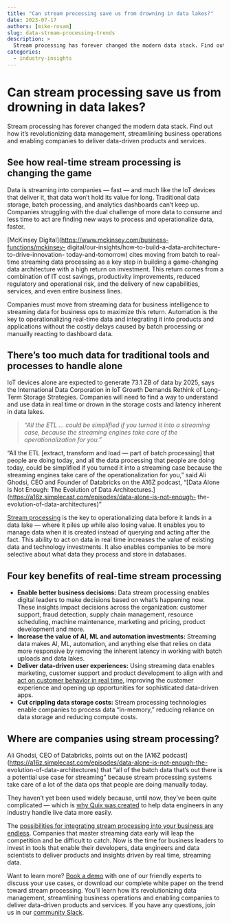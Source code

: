 ```yaml
---
title: "Can stream processing save us from drowning in data lakes?"
date: 2023-07-17
authors: [mike-rosam]
slug: data-stream-processing-trends
description: >
  Stream processing has forever changed the modern data stack. Find out how it’s revolutionizing data management, streamlining business operations and enabling companies to deliver data-driven products and services.
categories:
  - industry-insights
---
```


# Can stream processing save us from drowning in data lakes?

Stream processing has forever changed the modern data stack. Find out how it’s revolutionizing data management, streamlining business operations and enabling companies to deliver data-driven products and services.

<!-- more -->

## See how real-time stream processing is changing the game

Data is streaming into companies — fast — and much like the IoT devices that
deliver it, that data won’t hold its value for long. Traditional data storage,
batch processing, and analytics dashboards can’t keep up. Companies struggling
with the dual challenge of more data to consume and less time to act are
finding new ways to process and operationalize data, faster.

[McKinsey Digital](https://www.mckinsey.com/business-functions/mckinsey-
digital/our-insights/how-to-build-a-data-architecture-to-drive-innovation-
today-and-tomorrow) cites moving from batch to real-time streaming data
processing as a key step in building a game-changing data architecture with a
high return on investment. This return comes from a combination of IT cost
savings, productivity improvements, reduced regulatory and operational risk,
and the delivery of new capabilities, services, and even entire business
lines.

Companies must move from streaming data for business intelligence to streaming
data for business ops to maximize this return. Automation is the key to
operationalizing real-time data and integrating it into products and
applications without the costly delays caused by batch processing or manually
reacting to dashboard data.  

## There’s too much data for traditional tools and processes to handle alone

IoT devices alone are expected to generate 73.1 ZB of data by 2025, says the
International Data Corporation in IoT Growth Demands Rethink of Long-Term
Storage Strategies. Companies will need to find a way to understand and use
data in real time or drown in the storage costs and latency inherent in data
lakes.  

> _“All the ETL … could be simplified if you turned it into a streaming case,
> because the streaming engines take care of the operationalization for you.”_

“All the ETL [extract, transform and load — part of batch processing] that
people are doing today, and all the data processing that people are doing
today, could be simplified if you turned it into a streaming case because the
streaming engines take care of the operationalization for you,” said Ali
Ghodsi, CEO and Founder of Databricks on the A16Z podcast, “[Data Alone Is Not
Enough: The Evolution of Data
Architectures.](https://a16z.simplecast.com/episodes/data-alone-is-not-enough-
the-evolution-of-data-architectures)”

[Stream processing](/blog/what-is-stream-processing) is the key to
operationalizing data before it lands in a data lake — where it piles up while
also losing value. It enables you to manage data when it is created instead of
querying and acting after the fact. This ability to act on data in real time
increases the value of existing data and technology investments. It also
enables companies to be more selective about what data they process and store
in databases.  

## Four key benefits of real-time stream processing

  * **Enable better business decisions:** Data stream processing enables digital leaders to make decisions based on what’s happening now. These insights impact decisions across the organization: customer support, fraud detection, supply chain management, resource scheduling, machine maintenance, marketing and pricing, product development and more.
  * **Increase the value of AI, ML and automation investments:** Streaming data makes AI, ML, automation, and anything else that relies on data more responsive by removing the inherent latency in working with batch uploads and data lakes.
  * **Deliver data-driven user experiences:** Using streaming data enables marketing, customer support and product development to align with and [act on customer behavior in real time](/blog/case-study-product-analytics), improving the customer experience and opening up opportunities for sophisticated data-driven apps.
  * **Cut crippling data storage costs:** Stream processing technologies enable companies to process data “in-memory,” reducing reliance on data storage and reducing compute costs.

## Where are companies using stream processing?

Ali Ghodsi, CEO of Databricks, points out on the [A16Z
podcast](https://a16z.simplecast.com/episodes/data-alone-is-not-enough-the-
evolution-of-data-architectures) that “all of the batch data that’s out there
is a potential use case for streaming” because stream processing systems take
care of a lot of the data ops that people are doing manually today.

They haven’t yet been used widely because, until now, they’ve been quite
complicated — which is [why Quix was created](/blog/introducing-quix) to help
data engineers in any industry handle live data more easily.

The [possibilities for integrating stream processing into your business are
endless](/use-cases). Companies that master streaming data early will leap the
competition and be difficult to catch. Now is the time for business leaders to
invest in tools that enable their developers, data engineers and data
scientists to deliver products and insights driven by real time, streaming
data.

Want to learn more? [Book a demo](https://calendly.com/clara-quix/30min) with
one of our friendly experts to discuss your use cases, or download our
complete white paper on the trend toward stream processing. You’ll learn how
it’s revolutionizing data management, streamlining business operations and
enabling companies to deliver data-driven products and services. If you have
any questions, join us in our [community Slack](http://quix.io/slack-invite).





